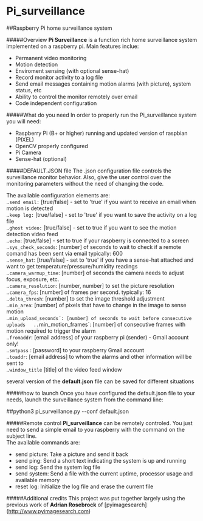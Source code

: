 # Pi_surveillance
##Raspberry Pi home surveillance system

#####Overview
**Pi Surveillance** is a function rich home surveillance system implemented on a raspberry pi. Main features inclue:  
* Permanent video monitoring  
* Motion detection  
* Enviroment sensing (with optional sense-hat)  
* Record monitor activity to a log file  
* Send email messages containing motion alarms (with picture), system status, etc  
* Ability to control the monitor remotely over email  
* Code independent configuration  

#####What do you need
In order to properly run the Pi_surveillance system you will need:  
* Raspberry Pi (B+ or higher) running and updated version of raspbian (PIXEL)  
* OpenCV properly configured   
* Pi Camera  
* Sense-hat (optional)  

#####DEFAULT.JSON file
The .json configuration file controls the surveillance monitor behavior. Also, give the user control over the monitoring parameters without the need of changing the code. 

The available configuration elements are:    
..`send email:` [true/false] - set to 'true' if you want to receive an email when motion is detected  
..`keep log:` [true/false] - set to 'true' if you want to save the activity on a log file  
..`ghost video:` [true/false] - set to true if you want to see the motion detection video feed  
..`echo`: [true/false] - set to true if your raspberry is connected to a screen  
..`sys_check_seconds`: [number] of seconds to wait to check if a remote comand has been sent via email typically: 600  
..`sense_hat`: [true/false] -  set to 'true' if you have a sense-hat attached and want to get temperature/pressure/humidity readings  
..`camera_warmup_time`: [number] of seconds the camera needs to adjust focus, exposure, etc.  
..`camera_resolution`: [number, number] to set the picture resolution  
..`camera_fps`: [number] of frames per second. typically: 16  
..`delta_thresh`: [number] to set the image threshold adjustment  
..`min_area`: [number] of pixels that have to change in the image to sense motion  
..`min_upload_seconds´: [number] of seconds to wait before consecutive uploads  
..`min_motion_frames´: [number] of consecutive frames with motion required to trigger the alarm  
..`fromaddr`: [email address] of your raspberry pi (sender) - Gmail account only!  
..`smtpass` : [password] to your raspberry Gmail account  
..`toaddr`: [email address] to whom the alarms and other information will be sent to  
..`window_title` [title] of the video feed window  

several version of the **default.json** file can be saved for different situations

#####how to launch
Once you have configured the default.json file to your needs, launch the surveillance system from the command line:

##python3 pi_surveillance.py --conf default.json

#####Remote control 
**Pi_surveillance** can be remotely controled. You just need to send a simple email to you raspberry with the command on the subject line.  
The available commands are:  
* send picture: Take a picture and send it back  
* send ping: Send a short text indicating the system is up and running  
* send log: Send the system log file  
* send system: Send a file with the current uptime, processor usage and available memory  
* reset log: Initialize the log file and erase the current file  

#####Additional credits
This project was put together largely using the previous work of **Adrian Rosebrock** of [pyimagesearch] (http://www.pyimagesearch.com)
